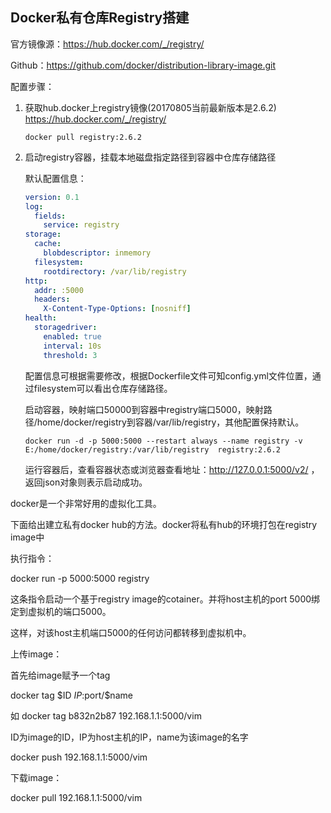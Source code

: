## Docker私有仓库Registry搭建 

官方镜像源：https://hub.docker.com/_/registry/  

Github：https://github.com/docker/distribution-library-image.git


配置步骤：

1. 获取hub.docker上registry镜像(20170805当前最新版本是2.6.2)  https://hub.docker.com/_/registry/  
    ``` 
    docker pull registry:2.6.2 
    ```
2. 启动registry容器，挂载本地磁盘指定路径到容器中仓库存储路径
    
    默认配置信息：
    ```yaml
    version: 0.1
    log:
      fields:
        service: registry
    storage:
      cache:
        blobdescriptor: inmemory
      filesystem:
        rootdirectory: /var/lib/registry
    http:
      addr: :5000
      headers:
        X-Content-Type-Options: [nosniff]
    health:
      storagedriver:
        enabled: true
        interval: 10s
        threshold: 3
    ```
    配置信息可根据需要修改，根据Dockerfile文件可知config.yml文件位置，通过filesystem可以看出仓库存储路径。
    
    启动容器，映射端口50000到容器中registry端口5000，映射路径/home/docker/registry到容器/var/lib/registry，其他配置保持默认。
    ```
    docker run -d -p 5000:5000 --restart always --name registry -v E:/home/docker/registry:/var/lib/registry  registry:2.6.2   
    ```
    运行容器后，查看容器状态或浏览器查看地址：http://127.0.0.1:5000/v2/ ，返回json对象则表示启动成功。
    
    

docker是一个非常好用的虚拟化工具。

下面给出建立私有docker hub的方法。docker将私有hub的环境打包在registry image中

执行指令：

docker run -p 5000:5000 registry

这条指令启动一个基于registry image的cotainer。并将host主机的port 5000绑定到虚拟机的端口5000。

这样，对该host主机端口5000的任何访问都转移到虚拟机中。

上传image：

首先给image赋予一个tag

docker tag $ID $IP:$port/$name

如  docker tag b832n2b87 192.168.1.1:5000/vim

ID为image的ID，IP为host主机的IP，name为该image的名字

docker push  192.168.1.1:5000/vim

下载image：

docker pull  192.168.1.1:5000/vim